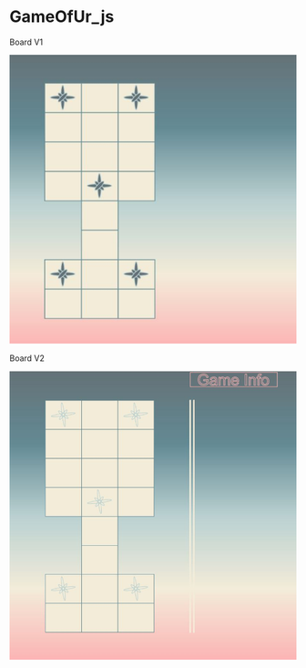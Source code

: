 # GameOfUr_js

Board V1

![Alt text](img.JPG?raw=true "Title")

Board V2

![Alt text](boardv2.JPG?raw=true "Title")
